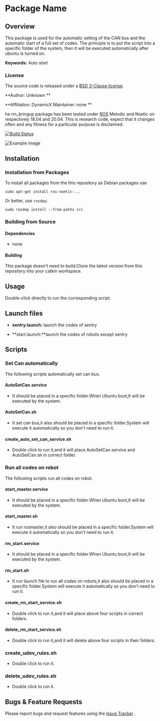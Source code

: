 # Package Name

## Overview

This package is used for the automatic setting of the CAN bus and the automatic start of a full set of codes. The principle is to put the script into a specific folder of the system, then it will be executed automatically after ubuntu is turned on.

**Keywords:** Auto start

### License

The source code is released under a [BSD 3-Clause license](LICENSE).

**Author: Unknown  **

**Affiliation: DynamicX
Maintainer: none **

he rm_bringup package has been tested under [ROS] Melodic and Noetic on respectively 18.04 and 20.04. This is research
code, expect that it changes often and any fitness for a particular purpose is disclaimed.

[![Build Status](http://rsl-ci.ethz.ch/buildStatus/icon?job=ros_best_practices)](http://rsl-ci.ethz.ch/job/ros_best_practices/)

![Example image](doc/example.jpg)

[comment]: <> "### Publications"

[comment]: <> "If you use this work in an academic context, please cite the following publication&#40;s&#41;:"

[comment]: <> "* P. Fankhauser, M. Bloesch, C. Gehring, M. Hutter, and R. Siegwart: **PAPER TITLE**. IEEE/RSJ International Conference"

[comment]: <> "  on Intelligent Robots and Systems &#40;IROS&#41;, 2015. &#40;[PDF]&#40;http://dx.doi.org/10.3929/ethz-a-010173654&#41;&#41;"

[comment]: <> "        @inproceedings{Fankhauser2015,"

[comment]: <> "            author = {Fankhauser, P\'{e}ter and Hutter, Marco},"

[comment]: <> "            booktitle = {IEEE/RSJ International Conference on Intelligent Robots and Systems &#40;IROS&#41;},"

[comment]: <> "            title = {{PAPER TITLE}},"

[comment]: <> "            publisher = {IEEE},"

[comment]: <> "            year = {2015}"

[comment]: <> "        }"

## Installation

### Installation from Packages

To install all packages from the this repository as Debian packages use

    sudo apt-get install ros-noetic-...

Or better, use `rosdep`:

	sudo rosdep install --from-paths src

### Building from Source

#### Dependencies

- none

#### Building

This package doesn't need to build.Clone the latest version from this repository into your catkin workspace.

## Usage

Double-click directly to run the corresponding script.

## Launch files

* **sentry.launch:** launch the codes of sentry

* **start.launch:**launch the codes of robots except sentry

## Scripts

### Set Can automatically

The following scripts automatically set can bus.

#### AutoSetCan.service

* It should be placed in a specific folder.When Ubuntu boot,It will be executed by the system.

#### AutoSetCan.sh

- It set can bus,it also should be placed in a specific folder.System will execute it automatically so you  don't need to run it.

#### create_auto_set_can_service.sh

* Double click to run it,and it will place AutoSetCan.service and AutoSetCan.sh in correct folder.

### Run all  codes on robot

The following scripts run all codes on  robot.

#### start_master.service

- It should be placed in a specific folder.When Ubuntu boot,It will be executed by the system.

#### start_master.sh

- It run rosmaster,it also should be placed in a specific folder.System will execute it automatically so you  don't need to run it.

#### rm_start.service

- It should be placed in a specific folder.When Ubuntu boot,It will be executed by the system.

#### rm_start.sh

- It run launch file to run all codes on robots,it also should be placed in a specific folder.System will execute it automatically so you  don't need to run it.

#### create_rm_start_service.sh

- Double click to run it,and it will place above four scripts in correct folders.

#### delete_rm_start_service.sh

- Double click to run it,and it will delete above four scripts in their folders.

### create_udev_rules.sh

- Double click to run it.

### delete_udev_rules.sh

- Double click to run it.

## Bugs & Feature Requests

Please report bugs and request features using the [Issue Tracker](https://github.com/gdut-dynamic-x/rm_template/issues)
.


[ROS]: http://www.ros.org

[rviz]: http://wiki.ros.org/rviz

[Eigen]: http://eigen.tuxfamily.org

[std_srvs/Trigger]: http://docs.ros.org/api/std_srvs/html/srv/Trigger.html

[sensor_msgs/Temperature]: http://docs.ros.org/api/sensor_msgs/html/msg/Temperature.html